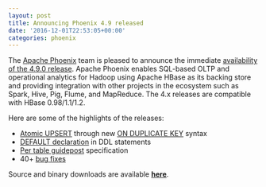 ```yaml
---
layout: post
title: Announcing Phoenix 4.9 released
date: '2016-12-01T22:53:05+00:00'
categories: phoenix
---
```

<p>The <a href="http://phoenix.apache.org" target="_blank" title="Apache Phoenix">Apache Phoenix</a> team is pleased to announce the immediate <a href="http://phoenix.apache.org/download.html" target="_blank" title="download">availability of the 4.9.0 release</a>. Apache Phoenix enables SQL-based OLTP and operational analytics for Hadoop using Apache HBase as its backing store and providing integration with other projects in the ecosystem such as Spark, Hive, Pig, Flume, and MapReduce. The 4.x releases are compatible with HBase 0.98/1.1/1.2.</p> 
  <p>Here are some of the highlights of the releases:</p> 
  <p> </p> 
  <ul> 
    <li><a href="https://phoenix.apache.org/atomic_upsert.html" target="_blank" title="Atomic UPSERT">Atomic UPSERT</a> through new <a href="https://phoenix.apache.org/language/index.html#upsert_values" target="_blank" title="ON DUPLICATE KEY">ON DUPLICATE KEY</a> syntax</li> 
    <li><a href="https://phoenix.apache.org/language/index.html#column_def" target="_blank" title="DEFAULT declaration">DEFAULT declaration</a> in DDL statements</li> 
    <li><a href="https://phoenix.apache.org/update_statistics.html" target="_blank" title="Per table guidepost">Per table guidepost</a> specification</li> 
    <li>40+ <a href="https://issues.apache.org/jira/secure/ReleaseNote.jspa?projectId=12315120&amp;version=12335845" target="_blank" title="bug fixes">bug fixes</a></li> 
  </ul> 
  <p>Source and binary downloads are available&nbsp;<a href="http://phoenix.apache.org/download.html" target="_blank" title="latest release download"><strong>here</strong></a>.</p>
